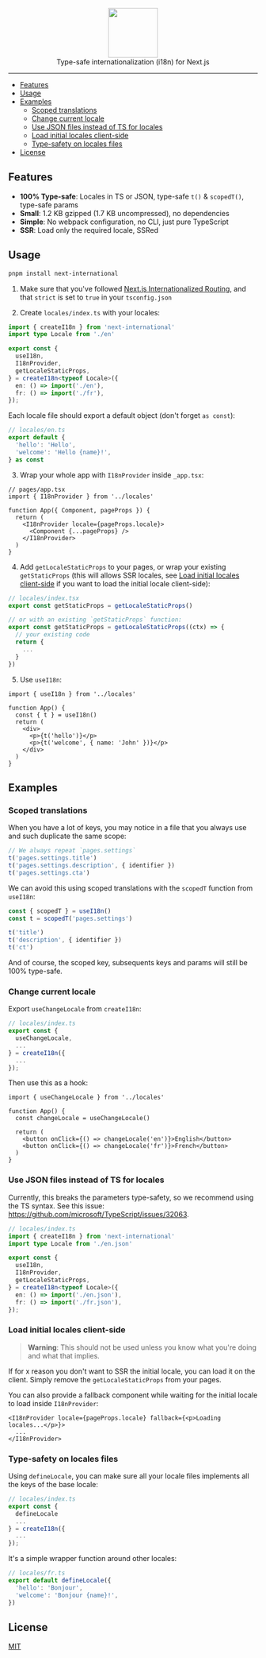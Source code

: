 <p align="center">
  <picture>
    <source media="(prefers-color-scheme: dark)" srcset="./assets/logo-white.png">
    <source media="(prefers-color-scheme: light)" srcset="./assets/logo-black.png" />
    <img alt="" height="100px" src="./assets/logo-white.png">
  </picture>
  <br />
  Type-safe internationalization (i18n) for Next.js
</p>

---

- [Features](#features)
- [Usage](#usage)
- [Examples](#examples)
  - [Scoped translations](#scoped-translations)
  - [Change current locale](#change-current-locale)
  - [Use JSON files instead of TS for locales](#use-json-files-instead-of-ts-for-locales)
  - [Load initial locales client-side](#load-initial-locales-client-side)
  - [Type-safety on locales files](#type-safety-on-locales-files)
- [License](#license)

## Features

- **100% Type-safe**: Locales in TS or JSON, type-safe `t()` & `scopedT()`, type-safe params
- **Small**: 1.2 KB gzipped (1.7 KB uncompressed), no dependencies
- **Simple**: No webpack configuration, no CLI, just pure TypeScript
- **SSR**: Load only the required locale, SSRed

## Usage

```bash
pnpm install next-international
```

1. Make sure that you've followed [Next.js Internationalized Routing](https://nextjs.org/docs/advanced-features/i18n-routing), and that `strict` is set to `true` in your `tsconfig.json`

2. Create `locales/index.ts` with your locales:

```ts
import { createI18n } from 'next-international'
import type Locale from './en'

export const {
  useI18n,
  I18nProvider,
  getLocaleStaticProps,
} = createI18n<typeof Locale>({
  en: () => import('./en'),
  fr: () => import('./fr'),
});
```

Each locale file should export a default object (don't forget `as const`):

```ts
// locales/en.ts
export default {
  'hello': 'Hello',
  'welcome': 'Hello {name}!',
} as const
```

3. Wrap your whole app with `I18nProvider` inside `_app.tsx`:

```tsx
// pages/app.tsx
import { I18nProvider } from '../locales'

function App({ Component, pageProps }) {
  return (
    <I18nProvider locale={pageProps.locale}>
      <Component {...pageProps} />
    </I18nProvider>
  )
}
```

4. Add `getLocaleStaticProps` to your pages, or wrap your existing `getStaticProps` (this will allows SSR locales, see [Load initial locales client-side](#load-initial-locales-client-side) if you want to load the initial locale client-side):

```ts
// locales/index.tsx
export const getStaticProps = getLocaleStaticProps()

// or with an existing `getStaticProps` function:
export const getStaticProps = getLocaleStaticProps((ctx) => {
  // your existing code
  return {
    ...
  }
})
```

5. Use `useI18n`:

```tsx
import { useI18n } from '../locales'

function App() {
  const { t } = useI18n()
  return (
    <div>
      <p>{t('hello')}</p>
      <p>{t('welcome', { name: 'John' })}</p>
    </div>
  )
}
```

## Examples

### Scoped translations

When you have a lot of keys, you may notice in a file that you always use and such duplicate the same scope:

```ts
// We always repeat `pages.settings`
t('pages.settings.title')
t('pages.settings.description', { identifier })
t('pages.settings.cta')
```

We can avoid this using scoped translations with the `scopedT` function from `useI18n`:

```ts
const { scopedT } = useI18n()
const t = scopedT('pages.settings')

t('title')
t('description', { identifier })
t('ct')
```

And of course, the scoped key, subsequents keys and params will still be 100% type-safe.

### Change current locale

Export `useChangeLocale` from `createI18n`:

```ts
// locales/index.ts
export const {
  useChangeLocale,
  ...
} = createI18n({
  ...
});
```

Then use this as a hook:

```tsx
import { useChangeLocale } from '../locales'

function App() {
  const changeLocale = useChangeLocale()

  return (
    <button onClick={() => changeLocale('en')}>English</button>
    <button onClick={() => changeLocale('fr')}>French</button>
  )
}
```

### Use JSON files instead of TS for locales

Currently, this breaks the parameters type-safety, so we recommend using the TS syntax. See this issue: https://github.com/microsoft/TypeScript/issues/32063.

```ts
// locales/index.ts
import { createI18n } from 'next-international'
import type Locale from './en.json'

export const {
  useI18n,
  I18nProvider,
  getLocaleStaticProps,
} = createI18n<typeof Locale>({
  en: () => import('./en.json'),
  fr: () => import('./fr.json'),
});
```

### Load initial locales client-side

> **Warning**: This should not be used unless you know what you're doing and what that implies.

If for x reason you don't want to SSR the initial locale, you can load it on the client. Simply remove the `getLocaleStaticProps` from your pages.

You can also provide a fallback component while waiting for the initial locale to load inside `I18nProvider`:

```tsx
<I18nProvider locale={pageProps.locale} fallback={<p>Loading locales...</p>}>
  ...
</I18nProvider>
```

### Type-safety on locales files

Using `defineLocale`, you can make sure all your locale files implements all the keys of the base locale:

```ts
// locales/index.ts
export const {
  defineLocale
  ...
} = createI18n({
  ...
});
```

It's a simple wrapper function around other locales:

```ts
// locales/fr.ts
export default defineLocale({
  'hello': 'Bonjour',
  'welcome': 'Bonjour {name}!',
})
```

## License

[MIT](./LICENSE)

